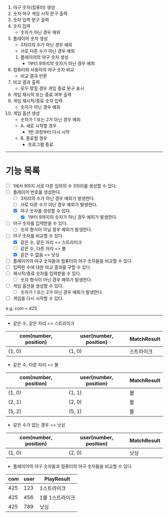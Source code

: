 1. 야구 숫자(컴퓨터) 생성
2. 숫자 야구 게임 시작 문구 출력
3. 숫자 입력 문구 출력
4. 숫자 입력
    - 숫자가 아닌 경우 예외
5. 플레이어 숫자 생성
    - 3자리의 수가 아닌 경우 예외
    - 서로 다른 수가 아닌 경우 예외
   1. 플레이어의 야구 숫자 생성
      - 1부터 9까지의 숫자가 아닌 경우 예외
6. 컴퓨터와 사용자의 야구 숫자 비교
    - 비교 결과 반환
7. 비교 결과 출력
    - 모두 맞힐 경우 게임 종료 문구 표시
8. 게임 재시작 또는 종료 여부 출력
9. 게임 재시작/종료 숫자 입력
    - 숫자가 아닌 경우 예외
10. 게임 옵션 생성
    - 숫자가 1 또는 2가 아닌 경우 예외
    - A. 새로 시작할 경우
        - 1번 과정부터 다시 시작
    - B. 종료할 경우
        - 프로그램 종료

---

# 기능 목록

- [ ] 1에서 9까지 서로 다른 임의의 수 3자리를 생성할 수 있다.
- [ ] 플레이어 번호를 생성한다.
    - [ ] 3자리의 수가 아닌 경우 예외가 발생한다.
    - [ ] 서로 다른 수가 아닌 경우 예외가 발생한다.
    - [X] 야구 숫자를 생성할 수 있다.
        - [X] 1부터 9까지의 숫자가 아닌 경우 예외가 발생한다.
- [ ] 야구 숫자를 입력받을 수 있다.
    - [ ] 숫자 형식이 아닐 경우 예외가 발생한다.
- [ ] 야구 숫자를 비교할 수 있다.
    - [X] 같은 수, 같은 자리 => 스트라이크
    - [ ] 같은 수, 다른 자리 => 볼
    - [X] 같은 수 없음 => 낫싱
- [ ] 플레이어의 야구 숫자들과 컴퓨터의 야구 숫자들을 비교할 수 있다.
- [ ] 입력한 수에 대한 비교 결과를 구할 수 있다.
- [ ] 재시작/종료 숫자를 입력받을 수 있다.
    - [ ] 숫자 형식이 아닌 경우 예외가 발생한다.
- [ ] 게임 옵션을 생성할 수 있다.
    - [ ] 숫자가 1 또는 2가 아닌 경우 예외가 발생한다.
- [ ] 게임을 다시 시작할 수 있다.

e.g. com = 425

---

- 같은 수, 같은 자리 => 스트라이크

| com(number, position) | user(number, position) | MatchResult |
|-----------------------| ---- | ----------- |
| (1, 0)                | (1, 0) | 스트라이크 |

- 같은 수, 다른 자리 => 볼

| com(number, position) | user(number, position) | MatchResult |
|-----------------------|------------------------|-------------|
| (1, 0)                | (1, 1)                 | 볼           |
| (2, 1)                | (2, 0)                 | 볼           |
| (5, 2)                | (5, 1)                 | 볼           |

- 같은 수가 없는 경우 => 낫싱

| com(number, position) | user(number, position) | MatchResult |
|-----------------------|------------------------|-------------|
| (1, 0)                | (2, 0)                 | 낫싱          |

- 플레이어의 야구 숫자들과 컴퓨터의 야구 숫자들을 비교할 수 있다.

| com | user | PlayResult |
|-----|------|------------|
| 425 | 123  | 1스트라이크     |
| 425 | 456  | 1볼 1스트라이크  |
| 425 | 789  | 낫싱         |
